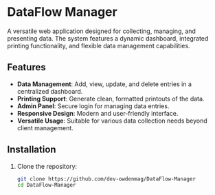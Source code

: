 # DataFlow Manager
A versatile web application designed for collecting, managing, and presenting data. The system features a dynamic dashboard, integrated printing functionality, and flexible data management capabilities.

## Features
- **Data Management**: Add, view, update, and delete entries in a centralized dashboard.
- **Printing Support**: Generate clean, formatted printouts of the data.
- **Admin Panel**: Secure login for managing data entries.
- **Responsive Design**: Modern and user-friendly interface.
- **Versatile Usage**: Suitable for various data collection needs beyond client management.

## Installation

1. Clone the repository:
   ```bash
   git clone https://github.com/dev-owdenmag/DataFlow-Manager
   cd DataFlow-Manager
